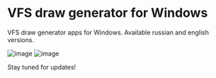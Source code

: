 # VFS draw generator for Windows

VFS draw generator apps for Windows. Available russian and english versions.

![image](https://github.com/user-attachments/assets/2fff373f-70ca-479e-8185-60e4d104f4fb) ![image](https://github.com/user-attachments/assets/fbc204bc-b794-4f36-87ca-b67b7f635294)


Stay tuned for updates!
